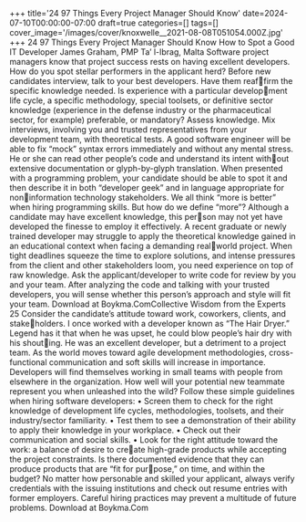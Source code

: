 +++
title='24 97 Things Every Project Manager Should Know'
date=2024-07-10T00:00:00-07:00
draft=true
categories=[]
tags=[]
cover_image='/images/cover/knoxwelle__2021-08-08T051054.000Z.jpg'
+++
24 97 Things Every Project Manager Should Know
How to Spot a 
Good IT Developer
James Graham, PMP
Ta’ l-Ibrag, Malta
Software project managers know that project success rests on having 
excellent developers. How do you spot stellar performers in the applicant herd?
Before new candidates interview, talk to your best developers. Have them reaffirm the specific knowledge needed. Is experience with a particular development life cycle, a specific methodology, special toolsets, or definitive sector 
knowledge (experience in the defense industry or the pharmaceutical sector, 
for example) preferable, or mandatory?
Assess knowledge. Mix interviews, involving you and trusted representatives 
from your development team, with theoretical tests. A good software engineer 
will be able to fix “mock” syntax errors immediately and without any mental 
stress. He or she can read other people’s code and understand its intent without extensive documentation or glyph-by-glyph translation. When presented 
with a programming problem, your candidate should be able to spot it and 
then describe it in both “developer geek” and in language appropriate for noninformation technology stakeholders.
We all think “more is better” when hiring programming skills. But how do we 
define “more”? Although a candidate may have excellent knowledge, this person may not yet have developed the finesse to employ it effectively. A recent 
graduate or newly trained developer may struggle to apply the theoretical 
knowledge gained in an educational context when facing a demanding realworld project. When tight deadlines squeeze the time to explore solutions, 
and intense pressures from the client and other stakeholders loom, you need 
experience on top of raw knowledge.
Ask the applicant/developer to write code for review by you and your team. 
After analyzing the code and talking with your trusted developers, you will 
sense whether this person’s approach and style will fit your team.
Download at Boykma.ComCollective Wisdom from the Experts 25
Consider the candidate’s attitude toward work, coworkers, clients, and stakeholders. I once worked with a developer known as “The Hair Dryer.” Legend 
has it that when he was upset, he could blow people’s hair dry with his shouting. He was an excellent developer, but a detriment to a project team.
As the world moves toward agile development methodologies, cross-functional 
communication and soft skills will increase in importance. Developers will 
find themselves working in small teams with people from elsewhere in the 
organization. How well will your potential new teammate represent you when 
unleashed into the wild? Follow these simple guidelines when hiring software 
developers:
•	 Screen them to check for the right knowledge of development life cycles, 
methodologies, toolsets, and their industry/sector familiarity.
•	 Test them to see a demonstration of their ability to apply their knowledge 
in your workplace.
•	 Check out their communication and social skills.
•	 Look for the right attitude toward the work: a balance of desire to create high-grade products while accepting the project constraints. Is there 
documented evidence that they can produce products that are “fit for purpose,” on time, and within the budget?
No matter how personable and skilled your applicant, always verify credentials 
with the issuing institutions and check out resume entries with former employers. 
Careful hiring practices may prevent a multitude of future problems.
Download at Boykma.Com